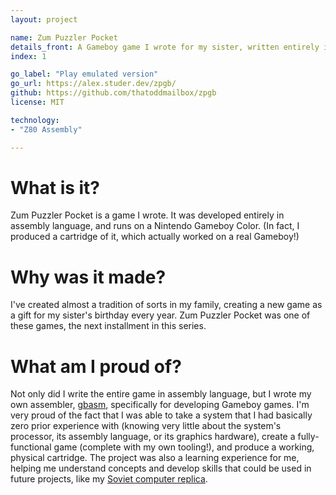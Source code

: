 ```yaml
---
layout: project

name: Zum Puzzler Pocket
details_front: A Gameboy game I wrote for my sister, written entirely in LR35902 assembly with the [assembler](https://github.com/thatoddmailbox/gbasm){:target="_blank"}{:rel="noopener noreferrer"} I wrote.
index: 1

go_label: "Play emulated version"
go_url: https://alex.studer.dev/zpgb/
github: https://github.com/thatoddmailbox/zpgb
license: MIT

technology:
- "Z80 Assembly"

---
```

# What is it?
Zum Puzzler Pocket is a game I wrote. It was developed entirely in assembly language, and runs on a Nintendo Gameboy Color. (In fact, I produced a cartridge of it, which actually worked on a real Gameboy!)

# Why was it made?
I've created almost a tradition of sorts in my family, creating a new game as a gift for my sister's birthday every year. Zum Puzzler Pocket was one of these games, the next installment in this series.

# What am I proud of?
Not only did I write the entire game in assembly language, but I wrote my own assembler, [gbasm](https://github.com/thatoddmailbox/gbasm), specifically for developing Gameboy games. I'm very proud of the fact that I was able to take a system that I had basically zero prior experience with (knowing very little about the system's processor, its assembly language, or its graphics hardware), create a fully-functional game (complete with my own tooling!), and produce a working, physical cartridge. The project was also a learning experience for me, helping me understand concepts and develop skills that could be used in future projects, like my [Soviet computer replica](https://alex.studer.dev/2019/02/04/computer).